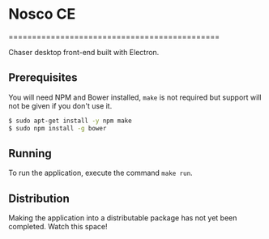 # Nosco CE
=============================================

Chaser desktop front-end built with Electron.

## Prerequisites

You will need NPM and Bower installed, `make` is not required but support will not be given if you don't use it.

```bash
$ sudo apt-get install -y npm make
$ sudo npm install -g bower
```

## Running

To run the application, execute the command `make run`.

## Distribution

Making the application into a distributable package has not yet been completed. Watch this space!
